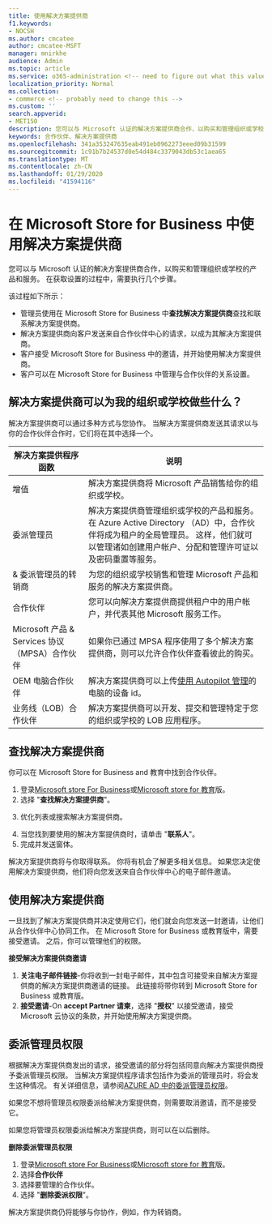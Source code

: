 ```yaml
---
title: 使用解决方案提供商
f1.keywords:
- NOCSH
ms.author: cmcatee
author: cmcatee-MSFT
manager: mnirkhe
audience: Admin
ms.topic: article
ms.service: o365-administration <!-- need to figure out what this value should be -->
localization_priority: Normal
ms.collection:
- commerce <!-- probably need to change this -->
ms.custom: ''
search.appverid:
- MET150
description: 您可以与 Microsoft 认证的解决方案提供商合作，以购买和管理组织或学校的产品和服务。
keywords: 合作伙伴、解决方案提供商
ms.openlocfilehash: 341a353247635eab491eb0962273eeed09b31599
ms.sourcegitcommit: 1c91b7b24537d0e54d484c3379043db53c1aea65
ms.translationtype: MT
ms.contentlocale: zh-CN
ms.lasthandoff: 01/29/2020
ms.locfileid: "41594116"
---
```

# <a name="working-with-solution-providers-in-microsoft-store-for-business"></a>在 Microsoft Store for Business 中使用解决方案提供商

您可以与 Microsoft 认证的解决方案提供商合作，以购买和管理组织或学校的产品和服务。 在获取设置的过程中，需要执行几个步骤。 

该过程如下所示：
- 管理员使用在 Microsoft Store for Business 中**查找解决方案提供商**查找和联系解决方案提供商。 
- 解决方案提供商向客户发送来自合作伙伴中心的请求，以成为其解决方案提供商。
- 客户接受 Microsoft Store for Business 中的邀请，并开始使用解决方案提供商。
- 客户可以在 Microsoft Store for Business 中管理与合作伙伴的关系设置。 

## <a name="what-can-a-solution-provider-do-for-my-organization-or-school"></a>解决方案提供商可以为我的组织或学校做些什么？

解决方案提供商可以通过多种方式与您协作。 当解决方案提供商发送其请求以与你的合作伙伴合作时，它们将在其中选择一个。

| 解决方案提供程序函数 | 说明 | 
| ------ | ------------------- | 
| 增值 | 解决方案提供商将 Microsoft 产品销售给你的组织或学校。 |
| 委派管理员 | 解决方案提供商管理组织或学校的产品和服务。 在 Azure Active Directory （AD）中，合作伙伴将成为租户的全局管理员。 这样，他们就可以管理诸如创建用户帐户、分配和管理许可证以及密码重置等服务。 |
| & 委派管理员的转销商 | 为您的组织或学校销售和管理 Microsoft 产品和服务的解决方案提供商。 |
| 合作伙伴 | 您可以向解决方案提供商提供租户中的用户帐户，并代表其他 Microsoft 服务工作。 |
| Microsoft 产品 & Services 协议（MPSA）合作伙伴 | 如果你已通过 MPSA 程序使用了多个解决方案提供商，则可以允许合作伙伴查看彼此的购买。 |
| OEM 电脑合作伙伴 | 解决方案提供商可以上传[使用 Autopilot 管理](https://docs.microsoft.com/microsoft-store/add-profile-to-devices)的电脑的设备 id。   |
| 业务线（LOB）合作伙伴 | 解决方案提供商可以开发、提交和管理特定于您的组织或学校的 LOB 应用程序。 |

## <a name="find-a-solution-provider"></a>查找解决方案提供商

你可以在 Microsoft Store for Business and 教育中找到合作伙伴。 

1. 登录[Microsoft store For Business](https://businessstore.microsoft.com/)或[Microsoft store for 教育](https://educationstore.microsoft.com/)版。
2. 选择 "**查找解决方案提供商**"。
<!---
    ![Image shows Find a solution provider option in Microsoft Store for Business.](images/msfb-find-partner.png)
-->
3. 优化列表或搜索解决方案提供商。 
<!---
    ![Image shows Find a solution provider option in Microsoft Store for Business.](images/msfb-provider-list.png)
-->
4. 当您找到要使用的解决方案提供商时，请单击 "**联系人**"。
5. 完成并发送窗体。

解决方案提供商将与你取得联系。 你将有机会了解更多相关信息。 如果您决定使用解决方案提供商，他们将向您发送来自合作伙伴中心的电子邮件邀请。 

## <a name="work-with-a-solution-provider"></a>使用解决方案提供商

一旦找到了解决方案提供商并决定使用它们，他们就会向您发送一封邀请，让他们从合作伙伴中心协同工作。 在 Microsoft Store for Business 或教育版中，需要接受邀请。 之后，你可以管理他们的权限。

**接受解决方案提供商邀请**
1. **关注电子邮件链接**-你将收到一封电子邮件，其中包含可接受来自解决方案提供商的解决方案提供商邀请的链接。 此链接将带你转到 Microsoft Store for Business 或教育版。
2. **接受邀请**-On **accept Partner 请柬**，选择 "**授权**" 以接受邀请，接受 Microsoft 云协议的条款，并开始使用解决方案提供商。 
<!---
![Image shows accepting an invitation from a solution provider in Microsoft Store for Business.](images/msft-accept-partner.png)
--> 
## <a name="delegate-admin-privileges"></a>委派管理员权限

根据解决方案提供商发出的请求，接受邀请的部分将包括同意向解决方案提供商授予委派管理员权限。 当解决方案提供程序请求包括作为委派的管理员时，将会发生这种情况。 有关详细信息，请参阅[AZURE AD 中的委派管理员权限](https://docs.microsoft.com/partner-center/customers_revoke_admin_privileges#delegated-admin-privileges-in-azure-ad)。 

如果您不想将管理员权限委派给解决方案提供商，则需要取消邀请，而不是接受它。 

如果您将管理员权限委派给解决方案提供商，则可以在以后删除。 

**删除委派管理员权限**
1. 登录[Microsoft store For Business](https://businessstore.microsoft.com/)或[Microsoft store for 教育](https://educationstore.microsoft.com/)版。
2. 选择**合作伙伴**
3. 选择要管理的合作伙伴。
4. 选择 "**删除委派权限**"。 

解决方案提供商仍将能够与你协作，例如，作为转销商。 
